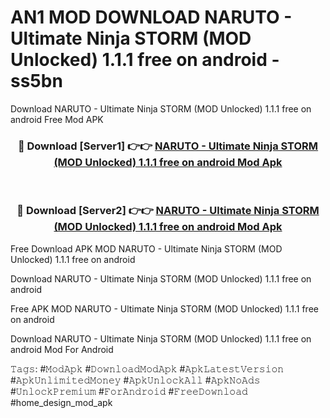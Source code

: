 # AN1 MOD DOWNLOAD NARUTO - Ultimate Ninja STORM (MOD Unlocked) 1.1.1 free on android - ss5bn
Download NARUTO - Ultimate Ninja STORM (MOD Unlocked) 1.1.1 free on android Free Mod APK

<div align="center">
<h3>🔴 Download [Server1] 👉👉 <a href="https://apk-comot.site?title=NARUTO_-_Ultimate_Ninja_STORM_(MOD_Unlocked)_1.1.1_free_on_android">NARUTO - Ultimate Ninja STORM (MOD Unlocked) 1.1.1 free on android Mod Apk</a></h3><br>

<h3>🔴 Download [Server2] 👉👉 <a href="https://apk-comot.site?title=NARUTO_-_Ultimate_Ninja_STORM_(MOD_Unlocked)_1.1.1_free_on_android">NARUTO - Ultimate Ninja STORM (MOD Unlocked) 1.1.1 free on android Mod Apk</a></h3>
</div>


Free Download APK MOD NARUTO - Ultimate Ninja STORM (MOD Unlocked) 1.1.1 free on android

Download NARUTO - Ultimate Ninja STORM (MOD Unlocked) 1.1.1 free on android 

Free APK MOD NARUTO - Ultimate Ninja STORM (MOD Unlocked) 1.1.1 free on android 

Download NARUTO - Ultimate Ninja STORM (MOD Unlocked) 1.1.1 free on android Mod For Android

𝚃𝚊𝚐𝚜: #𝙼𝚘𝚍𝙰𝚙𝚔 #𝙳𝚘𝚠𝚗𝚕𝚘𝚊𝚍𝙼𝚘𝚍𝙰𝚙𝚔 #𝙰𝚙𝚔𝙻𝚊𝚝𝚎𝚜𝚝𝚅𝚎𝚛𝚜𝚒𝚘𝚗 #𝙰𝚙𝚔𝚄𝚗𝚕𝚒𝚖𝚒𝚝𝚎𝚍𝙼𝚘𝚗𝚎𝚢 #𝙰𝚙𝚔𝚄𝚗𝚕𝚘𝚌𝚔𝙰𝚕𝚕 #𝙰𝚙𝚔𝙽𝚘𝙰𝚍𝚜 #𝚄𝚗𝚕𝚘𝚌𝚔𝙿𝚛𝚎𝚖𝚒𝚞𝚖 #𝙵𝚘𝚛𝙰𝚗𝚍𝚛𝚘𝚒𝚍 #𝙵𝚛𝚎𝚎𝙳𝚘𝚠𝚗𝚕𝚘𝚊𝚍 #home_design_mod_apk